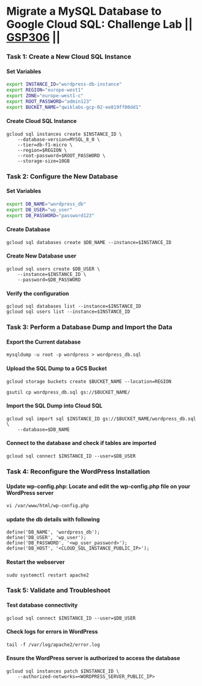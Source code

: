 # Migrate a MySQL Database to Google Cloud SQL: Challenge Lab || [GSP306](https://www.cloudskillsboost.google/focuses/1740?parent=catalog) ||

### Task 1: Create a New Cloud SQL Instance ###

#### Set Variables ####
```bash
export INSTANCE_ID="wordpress-db-instance"
export REGION="europe-west1"
export ZONE="europe-west1-c"
export ROOT_PASSWORD="admin123"
export BUCKET_NAME="qwiklabs-gcp-02-ee819ff00dd1"
```
#### Create Cloud SQL Instance ####

```
gcloud sql instances create $INSTANCE_ID \
    --database-version=MYSQL_8_0 \
    --tier=db-f1-micro \
    --region=$REGION \
    --root-password=$ROOT_PASSWORD \
    --storage-size=10GB
```
### Task 2: Configure the New Database ###
#### Set Variables ####
``` bash
export DB_NAME="wordpress_db"
export DB_USER="wp_user"
export DB_PASSWORD="password123"
```
#### Create Database ####
```
gcloud sql databases create $DB_NAME --instance=$INSTANCE_ID
```
#### Create New Database user ####
```
gcloud sql users create $DB_USER \
    --instance=$INSTANCE_ID \
    --password=$DB_PASSWORD
```
#### Verify the configuration ####
```
gcloud sql databases list --instance=$INSTANCE_ID
gcloud sql users list --instance=$INSTANCE_ID
```
### Task 3: Perform a Database Dump and Import the Data ###
#### Export the Current database ####
```
mysqldump -u root -p wordpress > wordpress_db.sql

```

#### Upload the SQL Dump to a GCS Bucket ####
```
gcloud storage buckets create $BUCKET_NAME --location=REGION
```
```
gsutil cp wordpress_db.sql gs://$BUCKET_NAME/
```
#### Import the SQL Dump into Cloud SQL ####
```
gcloud sql import sql $INSTANCE_ID gs://$BUCKET_NAME/wordpress_db.sql \
    --database=$DB_NAME
```
#### Connect to the database and check if tables are imported ####
```
gcloud sql connect $INSTANCE_ID --user=$DB_USER
```
### Task 4: Reconfigure the WordPress Installation ###
#### Update wp-config.php: Locate and edit the wp-config.php file on your WordPress server ####
```
vi /var/www/html/wp-config.php
```
#### update the db details with following ####
```
define('DB_NAME', 'wordpress_db');
define('DB_USER', 'wp_user');
define('DB_PASSWORD', '<wp_user_password>');
define('DB_HOST', '<CLOUD_SQL_INSTANCE_PUBLIC_IP>');
```
#### Restart the webserver ####
```
sudo systemctl restart apache2
```
### Task 5: Validate and Troubleshoot ###

#### Test database connectivity ####
```
gcloud sql connect $INSTANCE_ID --user=$DB_USER
```
#### Check logs for errors in WordPress ####
```
tail -f /var/log/apache2/error.log
```

#### Ensure the WordPress server is authorized to access the database ####
```
gcloud sql instances patch $INSTANCE_ID \
    --authorized-networks=<WORDPRESS_SERVER_PUBLIC_IP>
```
